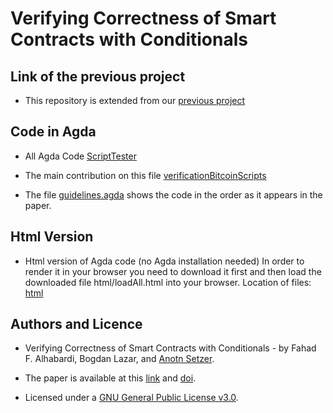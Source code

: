 # Verifying Correctness of Smart Contracts with Conditionals


## Link of the previous project

* This repository is extended from our [previous project](https://github.com/fahad1985lab/Smart--Contracts--Verification--With--Agda)

## Code in Agda
* All Agda Code
  [ScriptTester](/ScriptTester/)

* The main contribution on this file
  [verificationBitcoinScripts](/ScriptTester/verificationBitcoinScripts/)
  
* The file  [guidelines.agda](ScriptTester/guidelines.agda/) shows the code in the order as it appears in the paper.

## Html Version
* Html version of Agda code (no Agda installation needed) In order to render it in your browser you need to download it first and then load the downloaded file html/loadAll.html into your browser. Location of files: [html](/html/loadAll.html)

 ## Authors and Licence
 * Verifying Correctness of Smart Contracts with Conditionals - by 
 Fahad F. Alhabardi, Bogdan Lazar, and [Anotn Setzer](https://www.cs.swan.ac.uk/~csetzer/).
 
 * The paper is available at this [link](https://ieeexplore.ieee.org/abstract/document/10087054) and [doi](http://dx.doi.org/10.1109/iGETblockchain56591.2022.10087054).
 
 * Licensed under a [GNU General Public License v3.0](https://www.gnu.org/licenses/gpl-3.0.en.html).
